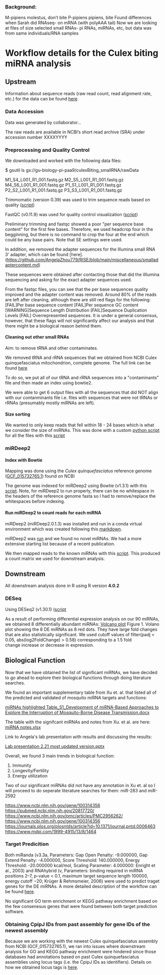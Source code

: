 ### Background: 
M-pipiens molestus, don’t bite P-pipiens pipiens, bite Found differences when Sarah did RNAseq- on mRNA (with polyAAA tail) Now we are looking at files of size selected small RNAs- pi RNAs, miRNAs, etc, but data was from same individuals/RNA samples

# Workflow details for the Culex biting miRNA analysis

## Upstream 
Information about sequence reads (raw read count, read alignment rate, etc.) for the data can be found [here](https://docs.google.com/spreadsheets/d/13YrU2PD24Sz6WBNc_0IQAEPI7b5aUSFxtw9gr8DoXnQ/edit?usp=sharing)

### Data Accession
Data was generated by collaborator...

The raw reads are available in NCBI’s short read archive (SRA) under accession number XXXXYYYY

### Preprocessing and Quality Control

We downloaded and worked with the following data files:

$ gsutil ls gs://gu-biology-pi-paa9/culexBiting_smallRNA/rawData

M1_S4_L001_R1_001.fastq.gz
M2_S5_L001_R1_001.fastq.gz
M4_S6_L001_R1_001.fastq.gz
P1_S1_L001_R1_001.fastq.gz
P2_S2_L001_R1_001.fastq.gz
P3_S3_L001_R1_001.fastq.gz

Trimmomatic (version 0.39) was used to trim sequence reads based on quality ([script](https://github.com/AngelaZhou779/RISE/blob/main/script/Trimmomatic.sh))

FastQC (v0.11.9) was used for quality control visualization ([script](https://github.com/srmarzec/Culex_Biting_RNAseq/blob/main/Upstream/fastqc.sh))

Preliminary trimming and fastqc showed a poor "per sequence base content" for the first few bases. Therefore, we used headcrop four in the begginning, but there is no command to crop the four at the end which could be any base pairs. Note that SE settings were used. 

In addition, we removed the adapter sequences for the Illumina small RNA 3' adapter, which can be found [here]. (https://github.com/AngelaZhou779/RISE/blob/main/miscellaneous/smalladaptercontent.md)

These sequences were obtained after contacting those that did the illlumina sequencing and asking for the exact adapter sequences used. 

From the fastqc files, you can see that the per base sequences quality improved and the adapter content was removed. Around 80% of the reads are left after cleaning, although there are still red flags for the following: [FAIL]Per base sequence content [FAIL]Per sequence GC content [WARNING]Sequence Length Distribution [FAIL]Sequence Duplication Levels [FAIL] Overrepresented sequences. It is under a general consensus, however, that these flags will not significantly affect our analysis and that there might be a biological reason behind them.

#### Cleaning out other small RNAs
Aim: to remove tRNA and other contaminates.

We removed tRNA and rRNA sequences that we obtained from NCBI Culex quinquefasciatus mitochondrion, complete genome. The full link can be found [here](https://www.ncbi.nlm.nih.gov/nucleotide/NC_014574.1)

To do so, we put all of our tRNA and rRNA sequences into a "contaminants" file and then made an index using bowtie2.

We were able to get 6 output files with all the sequences that did NOT align with our contanminants file i.e. files with sequences that were not tRNAs or rRNAs (presumably mostly miRNAs are left).

#### Size sorting

We wanted to only keep reads that fell within 18 - 24 bases which is what we consider the size of miRNAs. This was done with a custom [python script](https://github.com/srmarzec/Culex_Biting_miRNA/blob/main/scripts/python_scripts/trimANDsizeSort.py) for all the files with this [script](https://github.com/srmarzec/Culex_Biting_miRNA/blob/main/scripts/sortSize_multi.sh)

### miRDeep2 
#### Index with Bowtie

Mapping was done using the *Culex quinquefasciatus* reference genome ([GCF_015732765.1](https://www.ncbi.nlm.nih.gov/assembly/GCF_015732765.1/)) found on NCBI

The genome was indexed for miRDeep2 using Bowtie (v1.3.1) with this [script](https://github.com/srmarzec/Culex_Biting_miRNA/blob/main/scripts/genome_index.sh). Note, for miRDeep2 to run properly, there can be no whitespace in the headers of the reference genome fasta so I had to remove/replace the whitespaces before indexing.

#### Run miRDeep2 to count reads for each miRNA

miRDeep2 (miRDeep2.0.1.3) was installed and run in a conda virtual environment which was created following this [markdown](https://github.com/srmarzec/Culex_Biting_miRNA/blob/main/misc/Conda_VirtualEnvironment.md).

miRDeep2 was [run](https://github.com/srmarzec/Culex_Biting_miRNA/blob/main/scripts/miRDeep2.sh) and we found no novel miRNAs. We had a more extensive starting list because of a recent publication. 

We then mapped reads to the known miRNAs with this [script](https://github.com/srmarzec/Culex_Biting_miRNA/blob/main/scripts/miRDeep_mapper.sh). This produced a count matrix we used for downstream analysis. 

## Downstream

All downstream analysis done in R using R version **4.0.2**

### DESeq
Using DESeq2 (v1.30.1) ([script](https://github.com/AngelaZhou779/RISE/blob/main/script/DESeqmiRNA.R)

As a result of performing differential expression analysis on our 90 miRNAs, we obtained 8 differentially abundant miRNAs:
[Volcano plot](https://user-images.githubusercontent.com/78465068/156470750-19dfb1c7-f96d-4605-9d33-5d2092fc29d1.png)
Figure 1. Volano plot showing the 8 DE miRNAs as 8 red dots. They have large fold changes that are also statistically significant. We used cutoff values of filter(padj < 0.05, abs(log2FoldChange) > 0.58) corresponding to a 1.5 fold change increase or decrease in expression.

## Biological Function
Now that we have obtained the list of significant miRNAs, we have decided to go ahead to explore their biological functions through doing literature searches.

We found an important supplementary table from Xu et. al. that listed all of the predicted and validated of mosquito miRNA targets and functions:

[miRNAs highlighted Table_S1_Development of miRNA-Based Approaches to Explore the Interruption of Mosquito-Borne Disease Transmission.docx](https://github.com/AngelaZhou779/RISE/files/8174654/miRNAs.highlighted.Table_S1_Development.of.miRNA-Based.Approaches.to.Explore.the.Interruption.of.Mosquito-Borne.Disease.Transmission.docx)

The table with the signifcant miRNAs and notes from Xu. et al. are here:
[miRNA notes.xlsx](https://github.com/AngelaZhou779/RISE/files/8174752/miRNA.notes.xlsx)

Link to Angela's lab presentation with results and discussing the results: 

[Lab presentation 2.21 most updated version.pptx](https://github.com/AngelaZhou779/RISE/files/8174756/Lab.presentation.2.21.most.updated.version.pptx)

Overall, we found 3 main trends in biological function: 
1. Immunity
2. Longevity/Fertility
3. Energy utilization

Two of our significant miRNAs did not have any annotation in Xu et. al so I will proceed to do seperate literature searches for them:
miR-283 and miR-2592

https://www.ncbi.nlm.nih.gov/gene/100314356
https://pubmed.ncbi.nlm.nih.gov/20817720/
https://www.ncbi.nlm.nih.gov/pmc/articles/PMC2956262/
https://www.ncbi.nlm.nih.gov/gene/100314356
https://journals.plos.org/plosntds/article?id=10.1371/journal.pntd.0006463
https://www.mdpi.com/1999-4915/13/8/1464

### Target Predicition 

Both miRanda (v3.3a, Parameters: Gap Open Penalty: -9.000000, Gap Extend Penalty: -4.000000, Score Threshold: 140.000000, Energy Threshold: -20.000000 kcal/mol, Scaling Parameter: 4.000000: Enright et al., 2003) and RNAhybrid (v, Parameters: binding required in miRNA positions 2–7, p-value < 0.1, maximum target sequence length 100000, energy cutoff −20;  Krüger & Rehmsmeier, 2006) were used to predict traget genes for the DE miRNAs. A more detailed description of the workflow can be found [here](https://github.com/srmarzec/Culex_Biting_miRNA/blob/main/misc/TargetPrediction.md).

No significant GO term enrichment or KEGG pathway enrichment based on the few consenesus genes that were found between both target prediction software. 

### Obtaining CpipJ IDs from past assembly for gene IDs of the newest assembly
Because we are working with the newest Culex quinquefasciatus assembly from NCBI (GCF_015732765.1), we ran into issues where downstream analysis for GO and KEGG pathway enrichment were hindered since those databases had annotations based on past Culex quinquefasciatus assemblies using locus tags (i.e. the CpipJ IDs as identifiers). Details on how we obtained locus tags is [here](https://github.com/srmarzec/Culex_Biting_RNAseq/blob/main/misc/GeneID_LocusTag_Conversion.md).
